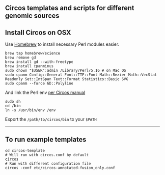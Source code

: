 Circos templates and scripts for different genomic sources
----------------------------------------------------------

## Install Circos on OSX
Use [Homebrew](http://brew.sh) to install necessary Perl modules easier.

```
brew tap homebrew/science
brew remove gd
brew install gd --with-freetype
brew install cpanminus
sudo chown "$USER":admin /Library/Perl/5.16 # on Mac OS
sudo cpanm Config::General Font::TTF::Font Math::Bezier Math::VecStat Readonly Set::IntSpan Text::Format Statistics::Basic SVG
sudo cpanm --force GD::Polyline
```

And link the Perl env [per Circos manual](circos.ca/software/readme)
```
sudo sh
cd /bin
ln -s /usr/bin/env /env
```

Export the `/path/to/circos/bin` to your `$PATH`

***

## To run example templates

```
cd circos-template
# Will run with circos.conf by default
circos
# Run with different configuration file
circos -conf etc/circos-annotated-fusion_only.conf
```
